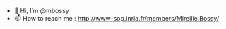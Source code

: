 - 👋 Hi, I’m @mbossy
- 📫 How to reach me : http://www-sop.inria.fr/members/Mireille.Bossy/

<!---
mbossy/mbossy is a ✨ special ✨ repository because its `README.md` (this file) appears on your GitHub profile.
You can click the Preview link to take a look at your changes.
--->

